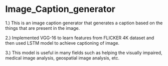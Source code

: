 # Image_Caption_generator  

1.) This is an image caption generator that generates a caption based on the things that are present in
the image.  

2.) Implemented VGG-16 to learn features from FLICKER 4K dataset and then used LSTM model to
achieve captioning of image.  

3.) This model is useful in many fields such as helping the visually impaired, medical image
analysis, geospatial image analysis, etc.

